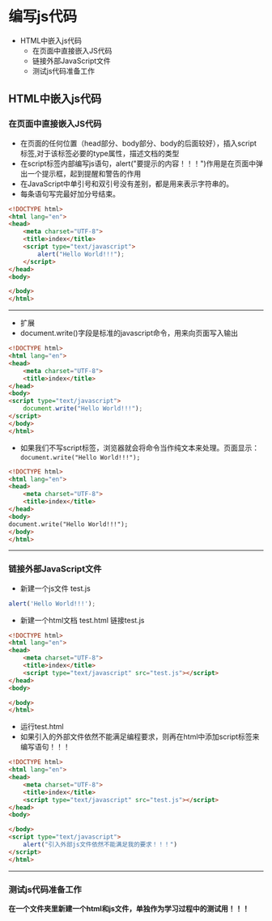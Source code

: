 # 编写js代码
* HTML中嵌入js代码
  * 在页面中直接嵌入JS代码
  * 链接外部JavaScript文件
  * 测试js代码准备工作

## HTML中嵌入js代码
### 在页面中直接嵌入JS代码
* 在页面的任何位置（head部分、body部分、body的后面较好），插入script标签,对于该标签必要的type属性，描述文档的类型
* 在script标签内部编写js语句，alert("要提示的内容！！！")作用是在页面中弹出一个提示框，起到提醒和警告的作用
* 在JavaScript中单引号和双引号没有差别，都是用来表示字符串的。
* 每条语句写完最好加分号结束。
```html
<!DOCTYPE html>
<html lang="en">
<head>
    <meta charset="UTF-8">
    <title>index</title>
    <script type="text/javascript">
        alert("Hello World!!!");
    </script>
</head>
<body>

</body>
</html>
```

***
* 扩展
* document.write()字段是标准的javascript命令，用来向页面写入输出
```html
<!DOCTYPE html>
<html lang="en">
<head>
    <meta charset="UTF-8">
    <title>index</title>
</head>
<body>
<script type="text/javascript">
    document.write("Hello World!!!");
</script>
</body>
</html>
```
* 如果我们不写script标签，浏览器就会将命令当作纯文本来处理。页面显示：`document.write("Hello World!!!");`
```html
<!DOCTYPE html>
<html lang="en">
<head>
    <meta charset="UTF-8">
    <title>index</title>
</head>
<body>
document.write("Hello World!!!");
</body>
</html>
```

***
### 链接外部JavaScript文件
* 新建一个js文件  test.js
```javascript
alert('Hello World!!!');
```
* 新建一个html文档 test.html  链接test.js
```html
<!DOCTYPE html>
<html lang="en">
<head>
    <meta charset="UTF-8">
    <title>index</title>
    <script type="text/javascript" src="test.js"></script>
</head>
<body>

</body>
</html>
```
* 运行test.html
* 如果引入的外部文件依然不能满足编程要求，则再在html中添加script标签来编写语句！！！
```html
<!DOCTYPE html>
<html lang="en">
<head>
    <meta charset="UTF-8">
    <title>index</title>
    <script type="text/javascript" src="test.js"></script>
</head>
<body>

</body>
<script type="text/javascript">
    alert("引入外部js文件依然不能满足我的要求！！！")
</script>
</html>
```

***
### 测试js代码准备工作
**在一个文件夹里新建一个html和js文件，单独作为学习过程中的测试用！！！**
